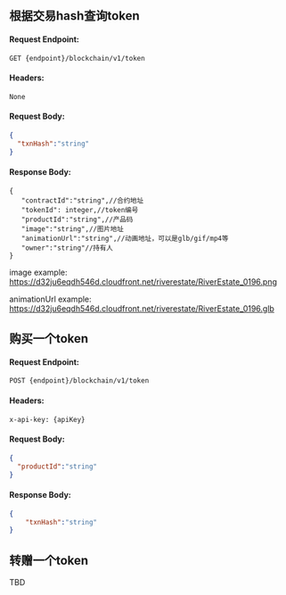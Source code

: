 ## 根据交易hash查询token

#### Request Endpoint:

```
GET {endpoint}/blockchain/v1/token
```

#### Headers:

```
None
```

#### Request Body:

```json
{
  "txnHash":"string"
}
```

#### Response Body:

```
{
   "contractId":"string",//合约地址
   "tokenId": integer,//token编号
   "productId":"string",//产品码
   "image":"string",//图片地址
   "animationUrl":"string",//动画地址，可以是glb/gif/mp4等
   "owner":"string"//持有人
}
```

image example: https://d32ju6eqdh546d.cloudfront.net/riverestate/RiverEstate_0196.png

animationUrl example: https://d32ju6eqdh546d.cloudfront.net/riverestate/RiverEstate_0196.glb

## 购买一个token

#### Request Endpoint:

```
POST {endpoint}/blockchain/v1/token
```

#### Headers:

```
x-api-key: {apiKey}
```

#### Request Body:

```json
{
  "productId":"string"
}
```

#### Response Body:

```json
{
    "txnHash":"string"
}
```

## 转赠一个token

TBD
